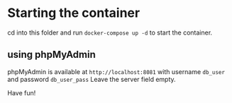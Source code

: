 # Starting the container

cd into this folder and run `docker-compose up -d` to start the container.

## using phpMyAdmin

phpMyAdmin is available at `http://localhost:8081` with username `db_user` and password `db_user_pass` Leave the server field empty.

Have fun!